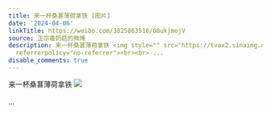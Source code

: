 ```yaml
---
title: 来一杯桑葚薄荷拿铁 [图片]
date: '2024-04-06'
linkTitle: https://weibo.com/3825863518/O8ukjmojV
source: 正宗毒奶菇的微博
description: 来一杯桑葚薄荷拿铁 <img style="" src="https://tvax2.sinaimg.cn/large/e40a0b5ely1hohasjarhij21400u0n8l.jpg"
  referrerpolicy="no-referrer"><br><br> ...
disable_comments: true
---
```

来一杯桑葚薄荷拿铁 <img style="" src="https://tvax2.sinaimg.cn/large/e40a0b5ely1hohasjarhij21400u0n8l.jpg" referrerpolicy="no-referrer"><br><br> ...
